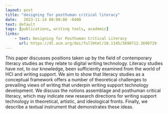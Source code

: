 ```yaml
---
layout: post
title: "designing for posthuman critical literacy"
date:   2023-11-14 00:00:00 -0400
text: default
tags: [publications, writing tools, academic]
links:
    - text: Designing for Posthuman Critical Literacy
      url: https://dl.acm.org/doi/fullHtml/10.1145/3690712.3690729
---
```


This paper discusses positions taken up by the field of contemporary literacy studies as they relate to digital writing technology. Literacy studies have not, to our knowledge, been sufficiently examined from the world of HCI and writing support. We aim to show that literacy studies as a conceptual framework offers a number of theoretical challenges to prevailing views of writing that underpin writing support technology development. We discuss the notions assemblage and posthuman critical literacy, which may indicate new research directions for writing support technology in theoretical, artistic, and ideological fronts. Finally, we describe a textual instrument that demonstrates these ideas.